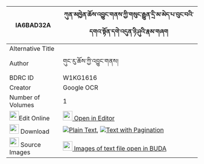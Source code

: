 |IA6BAD32A|ཀུན་མཁྱེན་ཆོས་འབྱུང་གནས་ཀྱི་གསུང་རྒྱུན་དྲི་མ་མེད་པ་བུང་བའི་དགའ་སྟོན་དགེ་འདུན་ཉི་ཤུའི་རྣམ་གཞག 
| --- | --- 
|Alternative Title |
|Author| གུང་རུ་ཆོས་ཀྱི་འབྱུང་གནས།
|BDRC ID | W1KG1616
|Creator | Google OCR
|Number of Volumes| 1
|<img width="25" src="https://img.icons8.com/color/25/000000/edit-property.png">Edit Online| [<img width="25" src="https://avatars.githubusercontent.com/u/45091458?s=200&v=4"> Open in Editor](http://editor.openpecha.org/IA6BAD32A)
|<img width="25" src="https://img.icons8.com/fluent/48/000000/download-2.png"/>  Download | [![](https://img.icons8.com/color/20/000000/txt.png)Plain Text](https://github.com/Openpecha/IA6BAD32A/releases/download/v1/kunkhyen_chojung_ne_kyi_sunggy_plain_IA6BAD32A.zip), [![](https://img.icons8.com/color/20/000000/txt.png)Text with Pagination](https://github.com/Openpecha/IA6BAD32A/releases/download/v1/kunkhyen_chojung_ne_kyi_sunggy_pages_IA6BAD32A.zip)
|<img width="25" src="https://img.icons8.com/plasticine/100/000000/pictures-folder.png"/>  Source Images | [<img width="25" src="https://library.bdrc.io/icons/BUDA-small.svg"> Images of text file open in BUDA](https://library.bdrc.io/show/bdr:W1KG1616)